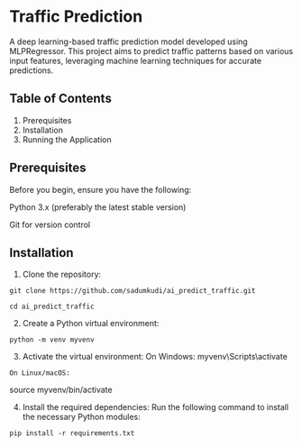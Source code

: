 # Traffic Prediction

A deep learning-based traffic prediction model developed using MLPRegressor. This project aims to predict traffic patterns based on various input features, leveraging machine learning techniques for accurate predictions.

## Table of Contents
1. Prerequisites
2. Installation
3. Running the Application   

## Prerequisites
Before you begin, ensure you have the following:

Python 3.x (preferably the latest stable version)

Git for version control

## Installation
1.   Clone the repository:

    
    git clone https://github.com/sadumkudi/ai_predict_traffic.git

    cd ai_predict_traffic
2.   Create a Python virtual environment:
   
    python -m venv myvenv

3.   Activate the virtual environment:
    On Windows:
myvenv\Scripts\activate

    On Linux/macOS:
    
source myvenv/bin/activate


4.   Install the required dependencies:
    Run the following command to install the necessary Python modules:

    pip install -r requirements.txt



